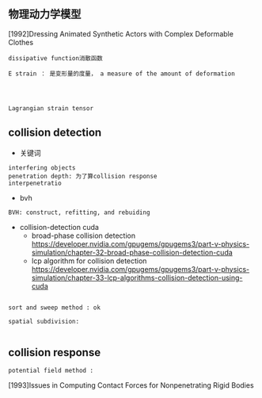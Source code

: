 ## 物理动力学模型 
[1992]Dressing Animated Synthetic Actors with Complex Deformable Clothes
```
dissipative function消散函数

E strain ： 是变形量的度量， a measure of the amount of deformation




Lagrangian strain tensor

```
## collision detection
- 关键词
```
interfering objects
penetration depth: 为了算collision response
interpenetratio

```
- bvh
```
BVH: construct, refitting, and rebuiding

```

- collision-detection cuda
  - broad-phase collision detection https://developer.nvidia.com/gpugems/gpugems3/part-v-physics-simulation/chapter-32-broad-phase-collision-detection-cuda
  - lcp algorithm for collision detection https://developer.nvidia.com/gpugems/gpugems3/part-v-physics-simulation/chapter-33-lcp-algorithms-collision-detection-using-cuda
```

sort and sweep method : ok

spatial subdivision: 


```

## collision response

```
potential field method : 
```


[1993]Issues in Computing Contact Forces for Nonpenetrating Rigid Bodies


